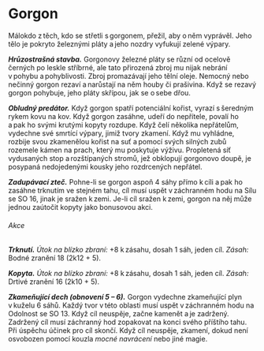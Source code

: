 # Gorgon
  
Málokdo z těch, kdo se střetli s gorgonem, přežil, aby o něm vyprávěl. Jeho tělo je pokryto železnými pláty a jeho nozdry vyfukují zelené výpary.
  
***Hrůzostrašná stavba.*** Gorgonovy železné pláty se různí od ocelově černých po leskle stříbrné, ale tato přirozená zbroj mu nijak nebrání v pohybu a pohyblivosti. Zbroj promazávají jeho tělní oleje. Nemocný nebo nečinný gorgon rezaví a narůstají na něm houby či prašivina. Když se rezavý gorgon pohybuje, jeho pláty skřípou, jak se o sebe dřou.
  
***Obludný predátor.*** Když gorgon spatří potenciální kořist, vyrazí s šeredným rykem kovu na kov. Když gorgon zasáhne, udeří do nepřítele, povalí ho a pak ho svými krutými kopyty rozdupe. Když čelí několika nepřátelům, vydechne své smrtící výpary, jimiž tvory zkamení. Když mu vyhládne, rozbije svou zkamenělou kořist na suť a pomocí svých silných zubů rozemele kámen na prach, který mu poskytuje výživu. Propletená síť vydusaných stop a rozštípaných stromů, jež obklopují gorgonovo doupě, je posypaná nedojedenými kousky jeho rozdrcených nepřátel.

<Monster 
    title="Gorgon"
    subtitle="Velká obluda, bez přesvědčení"
    armor-class="19 (přirozená zbroj)"
    hit-points="114 (12k10 + 48)"
    speed="8 sáhů"
    str="20 (+5)"
    dex="11 (+0)"
    con="18 (+4)"
    int="2 (-4)"
    wis="12 (+1)"
    cha="7 (-2)"
    skills="Vnímání +4"
    condition-immunities="otrávený"
    senses="vidění ve tmě 12 sáhů, pasivní Vnímání 14"
    languages="—"
    challenge="5 (1 800 ZK)"
    >
    
***Zadupávací zteč.*** Pohne-li se gorgon aspoň 4 sáhy přímo k cíli a pak ho zasáhne trknutím ve stejném tahu, cíl musí uspět v záchranném hodu na Sílu se SO 16, jinak je sražen k zemi. Je-li cíl sražen k zemi, gorgon na něj může jednou zaútočit kopyty jako bonusovou akci.
  
###### Akce
  
***Trknutí.*** *Útok na blízko zbraní:* +8 k zásahu, dosah 1 sáh, jeden cíl. *Zásah:* Bodné zranění 18 (2k12 + 5).
  
***Kopyta.*** *Útok na blízko zbraní:* +8 k zásahu, dosah 1 sáh, jeden cíl. *Zásah:* Drtivé zranění 16 (2k10 + 5).
  
***Zkameňující dech (obnovení 5 – 6).*** Gorgon vydechne zkameňující plyn v kuželu 6 sáhů. Každý tvor v této oblasti musí uspět v záchranném hodu na Odolnost se SO 13. Když cíl neuspěje, začne kamenět a je zadržený. Zadržený cíl musí záchranný hod zopakovat na konci svého příštího tahu. Při úspěchu účinek pro cíl skončí. Když cíl neuspěje, zkamení, dokud není osvobozen pomocí kouzla *mocné navrácení* nebo jiné magie.

</Monster>  

